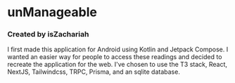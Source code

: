 # unManageable
### Created by isZachariah

I  first made this application for Android using Kotlin and Jetpack Compose. I wanted an easier way for people to access these readings and decided to recreate the application for the web. I've  chosen to use the T3 stack, React, NextJS, Tailwindcss, TRPC, Prisma, and an sqlite database.
